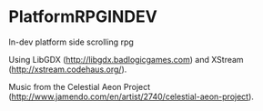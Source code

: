 PlatformRPGINDEV
================

In-dev platform side scrolling rpg

Using LibGDX (http://libgdx.badlogicgames.com) and XStream (http://xstream.codehaus.org/).

Music from the Celestial Aeon Project (http://www.jamendo.com/en/artist/2740/celestial-aeon-project).
